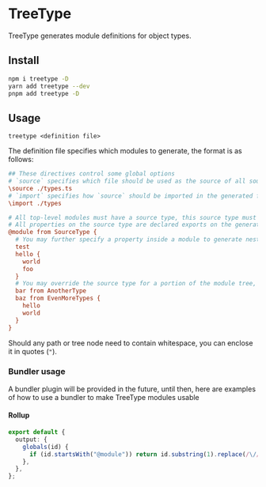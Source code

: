 # TreeType

TreeType generates module definitions for object types.

## Install

```sh
npm i treetype -D
yarn add treetype --dev
pnpm add treetype -D
```

## Usage

```
treetype <definition file>
```

The definition file specifies which modules to generate, the format is as follows:

```ini
## These directives control some global options
# `source` specifies which file should be used as the source of all source types
\source ./types.ts
# `import` specifies how `source` should be imported in the generated file
\import ./types

# All top-level modules must have a source type, this source type must be exported
# All properties on the source type are declared exports on the generated module
@module from SourceType {
  # You may further specify a property inside a module to generate nested modules
  test
  hello {
    world
    foo
  }
  # You may override the source type for a portion of the module tree, this property should not exist on the parent source type
  bar from AnotherType
  baz from EvenMoreTypes {
    hello
    world
  }
}
```

Should any path or tree node need to contain whitespace, you can enclose it in quotes (`"`).

### Bundler usage

A bundler plugin will be provided in the future, until then, here are examples of how to use a bundler to make TreeType
modules usable

#### Rollup

```ts
export default {
  output: {
    globals(id) {
      if (id.startsWith("@module")) return id.substring(1).replace(/\//g, ".");
    },
  },
};
```
